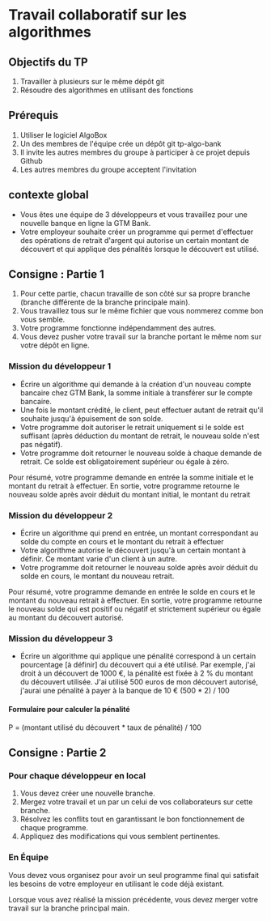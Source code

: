 # Travail collaboratif sur les algorithmes

## Objectifs du TP

1. Travailler à plusieurs sur le même dépôt git
2. Résoudre des algorithmes en utilisant des fonctions

## Prérequis

1. Utiliser le logiciel AlgoBox
2. Un des membres de l'équipe crée un dépôt git tp-algo-bank
3. Il invite les autres membres du groupe à participer à ce projet depuis Github
4. Les autres membres du groupe acceptent l'invitation

## contexte global

- Vous êtes une équipe de 3 développeurs et vous travaillez pour une nouvelle banque en ligne la GTM Bank.
- Votre employeur souhaite créer un programme qui permet d'effectuer des opérations de retrait d'argent qui autorise un certain montant de découvert et qui applique des pénalités lorsque le découvert est utilisé.

## Consigne : Partie 1

1. Pour cette partie, chacun travaille de son côté sur sa propre branche (branche différente de la branche principale main).
2. Vous travaillez tous sur le même fichier que vous nommerez comme bon vous semble.
2. Votre programme fonctionne indépendamment des autres.
3. Vous devez pusher votre travail sur la branche portant le même nom sur votre dépôt en ligne.

### Mission du développeur 1

- Écrire un algorithme qui demande à la création d'un nouveau compte bancaire chez GTM Bank, la somme initiale à transférer sur le compte bancaire.
- Une fois le montant crédité, le client, peut effectuer autant de retrait qu'il souhaite jusqu'à épuisement de son solde.
- Votre programme doit autoriser le retrait uniquement si le solde est suffisant (après déduction du montant de retrait, le nouveau solde n'est pas négatif).
- Votre programme doit retourner le nouveau solde à chaque demande de retrait. Ce solde est obligatoirement supérieur ou égale à zéro.

Pour résumé, votre programme demande en entrée la somme initiale et le montant du retrait à effectuer.
En sortie, votre programme retourne le nouveau solde après avoir déduit du montant initial, le montant du retrait

### Mission du développeur 2

- Écrire un algorithme qui prend en entrée, un montant correspondant au solde du compte en cours et le montant du retrait à effectuer
- Votre algorithme autorise le découvert jusqu'à un certain montant à définir. Ce montant varie d'un client à un autre.
- Votre programme doit retourner le nouveau solde après avoir déduit du solde en cours, le montant du nouveau retrait.

Pour résumé, votre programme demande en entrée le solde en cours et le montant du nouveau retrait à effectuer.
En sortie, votre programme retourne le nouveau solde qui est positif ou négatif et strictement supérieur ou égale au montant du découvert autorisé.

### Mission du développeur 3

- Écrire un algorithme qui applique une pénalité correspond à un certain pourcentage [à définir] du découvert qui a été utilisé.
Par exemple, j'ai droit à un découvert de 1000 €, la pénalité est fixée à 2 % du montant du découvert utilisée.
J'ai utilisé 500 euros de mon découvert autorisé, j'aurai une pénalité à payer à la banque de 10 € (500 * 2) / 100

#### Formulaire pour calculer la pénalité
P = (montant utilisé du découvert * taux de pénalité) / 100

## Consigne : Partie 2

### Pour chaque développeur en local

1. Vous devez créer une nouvelle branche.
2. Mergez votre travail et un par un celui de vos collaborateurs sur cette branche.
3. Résolvez les conflits tout en garantissant le bon fonctionnement de chaque programme.
4. Appliquez des modifications qui vous semblent pertinentes.

### En Équipe

Vous devez vous organisez pour avoir un seul programme final qui satisfait les besoins de votre employeur en utilisant le code déjà existant.

Lorsque vous avez réalisé la mission précédente, vous devez merger votre travail sur la branche principal main.